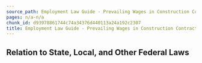 ```yaml
---
source_path: Employment Law Guide - Prevailing Wages in Construction Contracts.md
pages: n/a-n/a
chunk_id: d93978861744c74a34376d440113a24a192c2307
title: Employment Law Guide - Prevailing Wages in Construction Contracts
---
```

## Relation to State, Local, and Other Federal Laws
